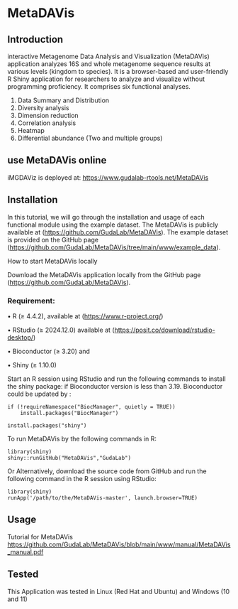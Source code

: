 # MetaDAVis
## Introduction
interactive Metagenome Data Analysis and Visualization (MetaDAVis) application analyzes 16S and whole metagenome sequence results at various levels (kingdom to species). It is a browser-based and user-friendly R Shiny application for researchers to analyze and visualize without programming proficiency. It comprises six functional analyses.
1.	Data Summary and Distribution
2.	Diversity analysis
3.	Dimension reduction
4.	Correlation analysis
5.	Heatmap
6.	Differential abundance (Two and multiple groups)

## use MetaDAVis online
iMGDAViz is deployed at: https://www.gudalab-rtools.net/MetaDAVis

## Installation
In this tutorial, we will go through the installation and usage of each functional module using the example dataset. The MetaDAVis is publicly available at (https://github.com/GudaLab/MetaDAVis). The example dataset is provided on the GitHub page (https://github.com/GudaLab/MetaDAVis/tree/main/www/example_data).

How to start MetaDAVis locally

Download the MetaDAVis application locally from the GitHub page (https://github.com/GudaLab/MetaDAVis).

### Requirement:

•	R (≥ 4.4.2), available at (https://www.r-project.org/)

•	RStudio (≥ 2024.12.0) available at (https://posit.co/download/rstudio-desktop/) 

•	Bioconductor (≥ 3.20) and 

•	Shiny (≥ 1.10.0)

Start an R session using RStudio and run the following commands to install the shiny package:
if Bioconductor version is less than 3.19. Bioconductor could be updated by :
```
if (!requireNamespace("BiocManager", quietly = TRUE))
    install.packages("BiocManager")
```
```
install.packages("shiny")
```
To run MetaDAVis by the following commands in R:
```
library(shiny)
shiny::runGitHub("MetaDAVis","GudaLab")
```
Or 
Alternatively, download the source code from GitHub and run the following command in the R session using RStudio:
```
library(shiny)
runApp('/path/to/the/MetaDAVis-master', launch.browser=TRUE)
```
## Usage
Tutorial for MetaDAVis https://github.com/GudaLab/MetaDAVis/blob/main/www/manual/MetaDAVis_manual.pdf

## Tested
This Application was tested in Linux (Red Hat and Ubuntu) and Windows (10 and 11)
